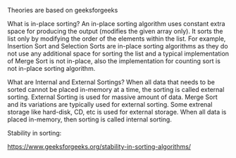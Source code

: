 Theories are based on geeksforgeeks

What is in-place sorting?
An in-place sorting algorithm uses constant extra space for producing the output (modifies the given array only). It sorts the list only by modifying the order of the elements within the list.
For example, Insertion Sort and Selection Sorts are in-place sorting algorithms as they do not use any additional space for sorting the list and a typical implementation of Merge Sort is not in-place, also the implementation for counting sort is not in-place sorting algorithm.



What are Internal and External Sortings?
When all data that needs to be sorted cannot be placed in-memory at a time, the sorting is called external sorting. External Sorting is used for massive amount of data. Merge Sort and its variations are typically used for external sorting. Some extrenal storage like hard-disk, CD, etc is used for external storage.
When all data is placed in-memory, then sorting is called internal sorting.



Stability in sorting: 

https://www.geeksforgeeks.org/stability-in-sorting-algorithms/